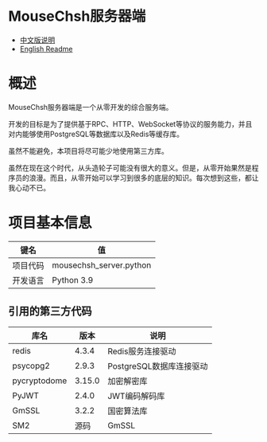 # MouseChsh服务器端

* [中文版说明](./README.md "Chinese Readme")
* [English Readme](./README.en.md "英文版说明")

# 概述

MouseChsh服务器端是一个从零开发的综合服务端。

开发的目标是为了提供基于RPC、HTTP、WebSocket等协议的服务能力，并且对内能够使用PostgreSQL等数据库以及Redis等缓存库。

虽然不能避免，本项目将尽可能少地使用第三方库。

虽然在现在这个时代，从头造轮子可能没有很大的意义。但是，从零开始果然是程序员的浪漫。而且，从零开始可以学习到很多的底层的知识。每次想到这些，都让我心动不已。

# 项目基本信息

| 键名     | 值                      |
| -------- | ----------------------- |
| 项目代码 | mousechsh_server.python |
| 开发语言 | Python 3.9              |

## 引用的第三方代码

| 库名         | 版本   | 说明                     |
| ------------ | ------ | ------------------------ |
| redis        | 4.3.4  | Redis服务连接驱动        |
| psycopg2     | 2.9.3  | PostgreSQL数据库连接驱动 |
| pycryptodome | 3.15.0 | 加密解密库               |
| PyJWT        | 2.4.0  | JWT编码解码库            |
| GmSSL        | 3.2.2  | 国密算法库               |
| SM2          | 源码   | GmSSL                    |

